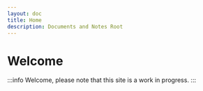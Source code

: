 ```yaml
---
layout: doc
title: Home
description: Documents and Notes Root
---
```


# Welcome

:::info
Welcome, please note that this site is a work in progress.
:::
